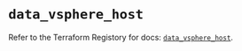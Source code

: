 # `data_vsphere_host`

Refer to the Terraform Registory for docs: [`data_vsphere_host`](https://registry.terraform.io/providers/hashicorp/vsphere/2.4.1/docs/data-sources/host).
